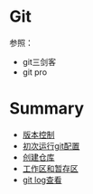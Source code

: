 # Git

参照：

* git三剑客
* git pro

# Summary

* [版本控制](版本控制.md)
* [初次运行git配置](初次运行git配置.md)
* [创建仓库](创建仓库.md)
* [工作区和暂存区](工作区和暂存区.md)
* [git log查看](git_log查看.md)

